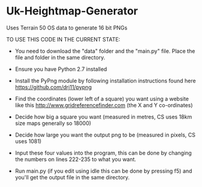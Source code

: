# Uk-Heightmap-Generator

Uses Terrain 50 OS data to generate 16 bit PNGs

TO USE THIS CODE IN THE CURRENT STATE:

- You need to download the "data" folder and the "main.py" file. Place the file and folder in the same directory.
- Ensure you have Python 2.7 installed
- Install the PyPng module by following installation instructions found here https://github.com/drj11/pypng

- Find the coordinates (lower left of a square) you want using a website like this http://www.gridreferencefinder.com (the X and Y co-ordinates)
- Decide how big a square you want (measured in metres, CS uses 18km size maps generally so 18000)
- Decide how large you want the output png to be (measured in pixels, CS uses 1081)
- Input these four values into the program, this can be done by changing the numbers on lines 222-235 to what you want.
- Run main.py (if you edit using idle this can be done by pressing f5) and you'll get the output file in the same directory.
